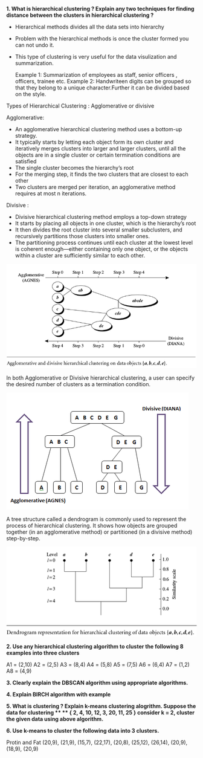 **1. What is hierarchical clustering ? Explain any two techniques for finding distance between the clusters in hierarchical clustering ?**

- Hierarchical methods divides all the data sets into hierarchy
- Problem with the hierarchical methods is once the cluster formed you can not undo it.
- This type of clustering is very useful for the data visulization and summarization.

  Example 1: Summarization of employees as staff, senior officers , officers, trainee etc.
  Example 2: Handwriteen digits can be grouped so that they belong to a unique character.Further it can be divided based on the style. 	      

Types of Hierarchical Clustering : Agglomerative or divisive

Agglomerative: 

- An agglomerative hierarchical clustering method uses a bottom-up strategy. 
- It typically starts by letting each object form its own cluster and iteratively merges clusters
  into larger and larger clusters, until all the objects are in a single cluster or certain termination conditions are 	 satisfied
- The single cluster becomes the hierarchy’s root
- For the merging step, it finds the two clusters that are closest to each other
- Two clusters are merged per iteration, an agglomerative method requires at most n iterations.


Divisive :

- Divisive hierarchical clustering method employs a top-down strategy
- It starts by placing all objects in one cluster, which is the hierarchy’s root
- It then divides the root cluster into several smaller subclusters, and recursively partitions those clusters into
smaller ones.
- The partitioning process continues until each cluster at the lowest level is coherent enough—either containing only one object, or the objects within a cluster are sufficiently similar to each other.


![Table 4.1](/Images/Figure_5.1.png)


In both Agglomerative or Divisive hierarchical clustering, a user can specify the desired number of clusters as a termination condition.

![Table 4.1](/Images/Figure_5.2.png)

A tree structure called a dendrogram is commonly used to represent the process of
hierarchical clustering. It shows how objects are grouped together (in an agglomerative
method) or partitioned (in a divisive method) step-by-step.


![Table 4.1](/Images/Figure5.3.png)


**2. Use any hierarchical clustering algorithm to cluster the following 8 examples into three clusters**

A1 = (2,10)
A2 = (2,5)
A3 = (8,4)
A4 = (5,8)
A5 = (7,5)
A6 = (6,4)
A7 = (1,2)
A8 = (4,9) 


**3. Clearly explain the DBSCAN algorithm using appropriate algorithms.**

**4. Explain BIRCH algorithm with example**

**5. What is clustering ? Explain k-means clustering alogrithm. Suppose the data for clustering **
   ** { 2, 4, 10, 12, 3, 20, 11, 25 } consider k = 2, cluster the given data using above algorithm.**


**6. Use k-means to cluster the following data into 3 clusters.**

Protin and Fat (20,9), (21,9), (15,7), (22,17), (20,8), (25,12), (26,14), (20,9), (18,9), (20,9)

 


